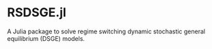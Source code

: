# RSDSGE.jl
A Julia package to solve regime switching dynamic stochastic general equilibrium (DSGE) models.
